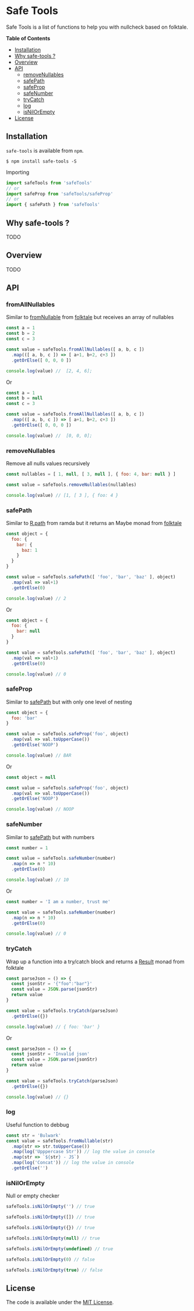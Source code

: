# Safe Tools

Safe Tools is a list of functions to help you with nullcheck based on folktale.

**Table of Contents**

- [Installation](#installation)
- [Why safe-tools ?](#why-safe-tools)
- [Overview](#overview)
- [API](#API)
  - [removeNullables](#removeNullables)
  - [safePath](#safePath)
  - [safeProp](#safeProp)
  - [safeNumber](#safeNumber)
  - [tryCatch](#tryCatch)
  - [log](#log)
  - [isNilOrEmpty](#isNilOrEmpty)
- [License](#license)

## Installation

`safe-tools` is available from `npm`.

```
$ npm install safe-tools -S
```

Importing
```javascript
import safeTools from 'safeTools'
// or
import safeProp from 'safeTools/safeProp'
// or
import { safePath } from 'safeTools'
```

## Why safe-tools ?

TODO

## Overview

TODO

## API

### fromAllNullables
Similar to [fromNullable](https://folktale.origamitower.com/api/v2.3.0/en/folktale.maybe.fromnullable.html) from [folktale](https://folktale.origamitower.com) but receives an array of nullables

```javascript
const a = 1
const b = 2
const c = 3

const value = safeTools.fromAllNullables([ a, b, c ])
  .map(([ a, b, c ]) => [ a+1, b+2, c+3 ])
  .getOrElse([ 0, 0, 0 ])

console.log(value) //  [2, 4, 6];
```

Or

```javascript
const a = 1
const b = null
const c = 3

const value = safeTools.fromAllNullables([ a, b, c ])
  .map(([ a, b, c ]) => [ a+1, b+2, c+3 ])
  .getOrElse([ 0, 0, 0 ])

console.log(value) //  [0, 0, 0];
```

### removeNullables
Remove all nulls values recursively

```javascript
const nullables = [ 1, null, [ 3, null ], { foo: 4, bar: null } ]

const value = safeTools.removeNullables(nullables)

console.log(value) // [1, [ 3 ], { foo: 4 }
```

### safePath
Similar to [R.path](https://ramdajs.com/docs/#path) from ramda but it returns an Maybe monad from [folktale](https://folktale.origamitower.com/api/v2.3.0/en/folktale.maybe.html)

```javascript
const object = {
  foo: {
    bar: {
      baz: 1
    }
  }
}

const value = safeTools.safePath([ 'foo', 'bar', 'baz' ], object)
  .map(val => val+1)
  .getOrElse(0)

console.log(value) // 2
```

Or

```javascript
const object = {
  foo: {
    bar: null
  }
}

const value = safeTools.safePath([ 'foo', 'bar', 'baz' ], object)
  .map(val => val+1)
  .getOrElse(0)

console.log(value) // 0

```
### safeProp
Similar to [safePath](#safePath) but with only one level of nesting

```javascript
const object = {
  foo: 'bar'
}

const value = safeTools.safeProp('foo', object)
  .map(val => val.toUpperCase())
  .getOrElse('NOOP')

console.log(value) // BAR
```

Or

```javascript
const object = null

const value = safeTools.safeProp('foo', object)
  .map(val => val.toUpperCase())
  .getOrElse('NOOP')

console.log(value) // NOOP
```

### safeNumber
Similar to [safePath](#safePath) but with numbers

```javascript
const number = 1

const value = safeTools.safeNumber(number)
  .map(n => n * 10)
  .getOrElse(0)

console.log(value) // 10
```

Or

```javascript
const number = 'I am a number, trust me'

const value = safeTools.safeNumber(number)
  .map(n => n * 10)
  .getOrElse(0)

console.log(value) // 0
```

### tryCatch
Wrap up a function into a try/catch block and returns a [Result](https://folktale.origamitower.com/api/v2.3.0/en/folktale.result.html) monad from folktale

```javascript
const parseJson = () => {
  const jsonStr = '{"foo":"bar"}'
  const value = JSON.parse(jsonStr)
  return value
}

const value = safeTools.tryCatch(parseJson)
  .getOrElse({})

console.log(value) // { foo: 'bar' }
```

Or

```javascript
const parseJson = () => {
  const jsonStr = 'Invalid json'
  const value = JSON.parse(jsonStr)
  return value
}

const value = safeTools.tryCatch(parseJson)
  .getOrElse({})

console.log(value) // {}
```

### log
Useful function to debbug

```javascript
const str = 'Bulwark'
const value = safeTools.fromNullable(str)
  .map(str => str.toUpperCase())
  .map(log('Upppercase Str')) // log the value in console
  .map(str => `${str} - JS`)
  .map(log('Concat')) // log the value in console
  .getOrElse('')
```

### isNilOrEmpty
Null or empty checker

```javascript
safeTools.isNilOrEmpty('') // true

safeTools.isNilOrEmpty([]) // true

safeTools.isNilOrEmpty({}) // true

safeTools.isNilOrEmpty(null) // true

safeTools.isNilOrEmpty(undefined) // true

safeTools.isNilOrEmpty(0) // false

safeTools.isNilOrEmpty(true) // false
```

License
-------

The code is available under the [MIT License](LICENSE.md).

